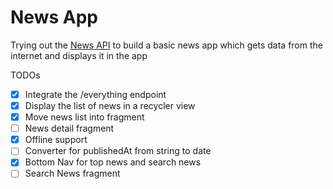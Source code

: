 # News App
Trying out the [News API](https://newsapi.org/docs/get-started) to build a basic news app which gets data from the internet and displays it in the app

TODOs
- [x] Integrate the /everything endpoint
- [x] Display the list of news in a recycler view
- [x] Move news list into fragment
- [ ] News detail fragment
- [x] Offline support
- [ ] Converter for publishedAt from string to date
- [x] Bottom Nav for top news and search news
- [ ] Search News fragment